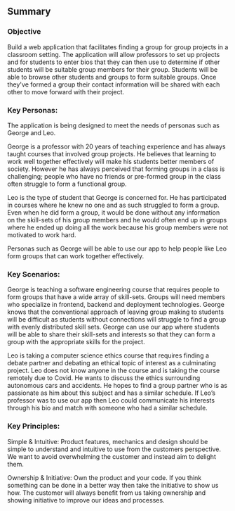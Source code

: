 ## Summary
### Objective
Build a web application that facilitates finding a group for group projects in a classroom setting. The application will allow professors to set up projects and for students to enter bios that they can then use to determine if other students will be suitable group members for their group. Students will be able to browse other students and groups to form suitable groups. Once they've formed a group their contact information will be shared with each other to move forward with their project.

### Key Personas:
The application is being designed to meet the needs of personas such as George and Leo.

George is a professor with 20 years of teaching experience and has always taught courses that involved group projects. He believes that learning to work well together effectively will make his students better members of society. However he has always perceived that forming groups in a class is challenging; people who have no friends or pre-formed group in the class often struggle to form a functional group.

Leo is the type of student that George is concerned for. He has participated in courses where he knew no one and as such struggled to form a group. Even when he did form a group, it would be done without any information on the skill-sets of his group members and he would often end up in groups where he ended up doing all the work because his group members were not motivated to work hard.

Personas such as George will be able to use our app to help people like Leo form groups that can work together effectively.

### Key Scenarios:
George is teaching a software engineering course that requires people to form groups that have a wide array of skill-sets. Groups will need members who specialize in frontend, backend and deployment technologies. George knows that the conventional approach of leaving group making to students will be difficult as students without connections will struggle to find a group with evenly distributed skill sets. George can use our app where students will be able to share their skill-sets and interests so that they can form a group with the appropriate skills for the project.

Leo is taking a computer science ethics course that requires finding a debate partner and debating an ethical topic of interest as a culminating project. Leo does not know anyone in the course and is taking the course remotely due to Covid. He wants to discuss the ethics surrounding autonomous cars and accidents. He hopes to find a group partner who is as passionate as him about this subject and has a similar schedule. If Leo’s professor was to use our app then Leo could communicate his interests through his bio and match with someone who had a similar schedule.

### Key Principles:
Simple & Intuitive: Product features, mechanics and design should be simple to understand and intuitive to use from the customers perspective. We want to avoid overwhelming the customer and instead aim to delight them.

Ownership & Initiative: Own the product and your code. If you think something can be done in a better way then take the initiative to show us how. The customer will always benefit from us taking ownership and showing initiative to improve our ideas and processes.
